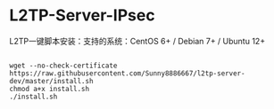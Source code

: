 # L2TP-Server-IPsec

L2TP一键脚本安装：支持的系统：CentOS 6+ / Debian 7+ / Ubuntu 12+
<pre><code>
wget --no-check-certificate https://raw.githubusercontent.com/Sunny8886667/l2tp-server-dev/master/install.sh
chmod a+x install.sh
./install.sh
</code></pre>
